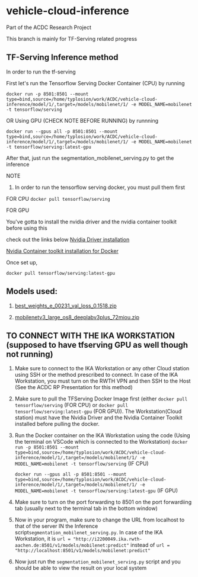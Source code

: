 # vehicle-cloud-inference
Part of the ACDC Research Project 

This branch is mainly for TF-Serving related progress

## TF-Serving Inference method

In order to run the tf-serving

First let's run the Tensorflow Serving Docker Container (CPU) by running

`docker run -p 8501:8501 --mount type=bind,source=/home/typlosion/work/ACDC/vehicle-cloud-inference/model/1/,target=/models/mobilenet/1/ -e MODEL_NAME=mobilenet -t tensorflow/serving`


OR Using GPU (CHECK NOTE BEFORE RUNNING) by runnning

`docker run --gpus all -p 8501:8501 --mount type=bind,source=/home/typlosion/work/ACDC/vehicle-cloud-inference/model/1/,target=/models/mobilenet/1/ -e MODEL_NAME=mobilenet -t tensorflow/serving:latest-gpu`


After that, just run the segmentation_mobilenet_serving.py to get the inference

NOTE
1. In order to run the tensorflow serving docker, you must pull them first

FOR CPU
`docker pull tensorflow/serving` 

FOR GPU 

You've gotta to install the nvidia driver and the nvidia container toolkit before using this

check out the links below
[Nvidia Driver installation](https://linuxconfig.org/how-to-install-the-nvidia-drivers-on-ubuntu-22-04)

[Nvidia Container toolkit installation for Docker](https://docs.nvidia.com/datacenter/cloud-native/container-toolkit/latest/install-guide.html#docker)

Once set up,

`docker pull tensorflow/serving:latest-gpu` 

## Models used:
1. [best_weights_e_00231_val_loss_0.1518.zip](https://git.rwth-aachen.de/ika/acdc-research-project-ss23/acdc-research-project-ss23/uploads/e5bdaf3b7aa6d2b59bbd098e55eb079c/best_weights_e_00231_val_loss_0.1518.zip)
   
2. [mobilenetv3_large_os8_deeplabv3plus_72miou.zip](https://git.rwth-aachen.de/ika/acdc-research-project-ss23/acdc-research-project-ss23/uploads/3f73d5bd57acc307182278c0e0449650/mobilenetv3_large_os8_deeplabv3plus_72miou.zip)

## TO CONNECT WITH THE IKA WORKSTATION (supposed to have tfserving GPU as well though not running)
1. Make sure to connect to the IKA Workstation or any other Cloud station using SSH or the method prescribed to connect. In case of the IKA Workstation, you must turn on the RWTH VPN and then SSH to the Host (See the ACDC RP Presentation for this method)
   
2. Make sure to pull the TFServing Docker Image first (either `docker pull tensorflow/serving` (FOR CPU) or `docker pull tensorflow/serving:latest-gpu` (FOR GPU)). The Workstation(Cloud station) must have the Nvidia Driver and the Nvidia Container Toolkit installed before pulling the docker.
    
3. Run the Docker container on the IKA Workstation using the code (Using the terminal on VSCode which is connected to the Workstation)
   `docker run -p 8501:8501 --mount type=bind,source=/home/typlosion/work/ACDC/vehicle-cloud-inference/model/1/,target=/models/mobilenet/1/ -e MODEL_NAME=mobilenet -t tensorflow/serving` (IF CPU)
    
    `docker run --gpus all -p 8501:8501 --mount type=bind,source=/home/typlosion/work/ACDC/vehicle-cloud-inference/model/1/,target=/models/mobilenet/1/ -e MODEL_NAME=mobilenet -t tensorflow/serving:latest-gpu` (IF GPU)

4. Make sure to turn on the port forwarding to 8501 on the port forwardiing tab (usually next to the terminal tab in the bottom window)
5. Now in your program, make sure to change the URL from localhost to that of the server IN the Inference script`segmentation_mobilenet_serving.py`. In case of the IKA Workstation, it is
   `url = "http://i2200049.ika.rwth-aachen.de:8501/v1/models/mobilenet:predict"` instead of `url = "http://localhost:8501/v1/models/mobilenet:predict"`
6. Now just run the `segmentation_mobilenet_serving.py` script and you should be able to view the result on your local system
